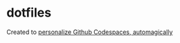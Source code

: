 # dotfiles

Created to [personalize Github Codespaces, automagically](https://docs.github.com/en/free-pro-team@latest/github/developing-online-with-codespaces/personalizing-codespaces-for-your-account)

